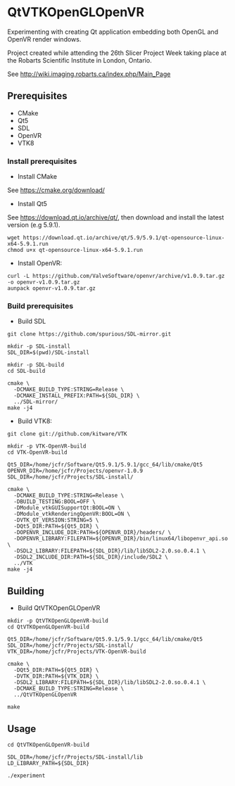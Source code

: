 QtVTKOpenGLOpenVR
=================

Experimenting with creating Qt application embedding both OpenGL and OpenVR render windows.

Project created while attending the 26th Slicer Project Week taking place at the Robarts Scientific Institute in London, Ontario.

See http://wiki.imaging.robarts.ca/index.php/Main_Page


Prerequisites
-------------

* CMake
* Qt5
* SDL 
* OpenVR
* VTK8

### Install prerequisites

* Install CMake

See https://cmake.org/download/

* Install Qt5

See https://download.qt.io/archive/qt/, then download and install the latest version (e.g 5.9.1).

```
wget https://download.qt.io/archive/qt/5.9/5.9.1/qt-opensource-linux-x64-5.9.1.run
chmod u+x qt-opensource-linux-x64-5.9.1.run
```

* Install OpenVR:

```
curl -L https://github.com/ValveSoftware/openvr/archive/v1.0.9.tar.gz -o openvr-v1.0.9.tar.gz
aunpack openvr-v1.0.9.tar.gz
```

### Build prerequisites

* Build SDL

```
git clone https://github.com/spurious/SDL-mirror.git

mkdir -p SDL-install
SDL_DIR=$(pwd)/SDL-install

mkdir -p SDL-build
cd SDL-build

cmake \
  -DCMAKE_BUILD_TYPE:STRING=Release \
  -DCMAKE_INSTALL_PREFIX:PATH=${SDL_DIR} \
  ../SDL-mirror/
make -j4
```

* Build VTK8:

```
git clone git://github.com/kitware/VTK

mkdir -p VTK-OpenVR-build
cd VTK-OpenVR-build

Qt5_DIR=/home/jcfr/Software/Qt5.9.1/5.9.1/gcc_64/lib/cmake/Qt5
OPENVR_DIR=/home/jcfr/Projects/openvr-1.0.9
SDL_DIR=/home/jcfr/Projects/SDL-install/

cmake \
  -DCMAKE_BUILD_TYPE:STRING=Release \
  -DBUILD_TESTING:BOOL=OFF \
  -DModule_vtkGUISupportQt:BOOL=ON \
  -DModule_vtkRenderingOpenVR:BOOL=ON \
  -DVTK_QT_VERSION:STRING=5 \
  -DQt5_DIR:PATH=${Qt5_DIR} \
  -DOPENVR_INCLUDE_DIR:PATH=${OPENVR_DIR}/headers/ \
  -DOPENVR_LIBRARY:FILEPATH=${OPENVR_DIR}/bin/linux64/libopenvr_api.so \
  -DSDL2_LIBRARY:FILEPATH=${SDL_DIR}/lib/libSDL2-2.0.so.0.4.1 \
  -DSDL2_INCLUDE_DIR:PATH=${SDL_DIR}/include/SDL2 \
  ../VTK
make -j4
```


Building
--------

* Build QtVTKOpenGLOpenVR

```
mkdir -p QtVTKOpenGLOpenVR-build
cd QtVTKOpenGLOpenVR-build

Qt5_DIR=/home/jcfr/Software/Qt5.9.1/5.9.1/gcc_64/lib/cmake/Qt5
SDL_DIR=/home/jcfr/Projects/SDL-install/
VTK_DIR=/home/jcfr/Projects/VTK-OpenVR-build

cmake \
  -DQt5_DIR:PATH=${Qt5_DIR} \
  -DVTK_DIR:PATH=${VTK_DIR} \
  -DSDL2_LIBRARY:FILEPATH=${SDL_DIR}/lib/libSDL2-2.0.so.0.4.1 \
  -DCMAKE_BUILD_TYPE:STRING=Release \
  ../QtVTKOpenGLOpenVR

make
```

Usage
-----

```
cd QtVTKOpenGLOpenVR-build

SDL_DIR=/home/jcfr/Projects/SDL-install/lib
LD_LIBRARY_PATH=${SDL_DIR}

./experiment
```

